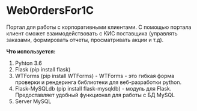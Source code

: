 # WebOrdersFor1C
Портал для работы с корпоративными клиентами. С помощью портала клиент сможет взаимодействовать с КИС поставщика (управлять заказами, формировать отчеты, просматривать акции и т.д).

<b>Что используется:</b>
  1) Pyhton 3.6
  2) Flask (pip install flask)
  3) WTForms (pip install WTForms) - WTForms - это гибкая форма проверки и рендеринга библиотеки для веб-разработки python.
  4) Flask-MySQLdb (pip install flask-mysqldb) - модуль для Flask. Предоставляет удобный функционал для работы с БД MySQL
  5) Server MySQL
  
